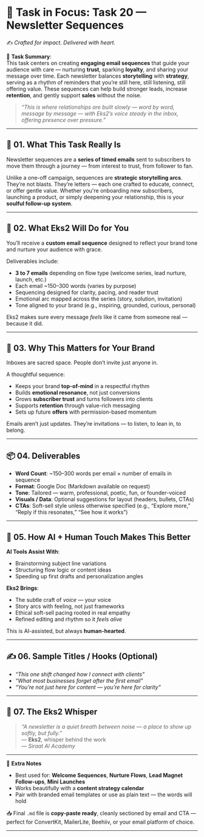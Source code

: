 # 🎯 **Task in Focus: Task 20 — Newsletter Sequences**  
✍️ *Crafted for impact. Delivered with heart.*

📌 **Task Summary**:  
This task centers on creating **engaging email sequences** that guide your audience with care — nurturing **trust**, sparking **loyalty**, and sharing your message over time. Each newsletter balances **storytelling** with **strategy**, serving as a rhythm of reminders that you’re still here, still listening, still offering value. These sequences can help build stronger leads, increase **retention**, and gently support **sales** without the noise.

> _“This is where relationships are built slowly — word by word, message by message — with Eks2’s voice steady in the inbox, offering presence over pressure.”_

---

## 🧭 01. What This Task Really Is  
Newsletter sequences are a **series of timed emails** sent to subscribers to move them through a journey — from interest to trust, from follower to fan.

Unlike a one-off campaign, sequences are **strategic storytelling arcs**. They’re not blasts. They’re letters — each one crafted to educate, connect, or offer gentle value. Whether you're onboarding new subscribers, launching a product, or simply deepening your relationship, this is your **soulful follow-up system**.

---

## 💼 02. What Eks2 Will Do for You  
You’ll receive a **custom email sequence** designed to reflect your brand tone and nurture your audience with grace.

Deliverables include:
- **3 to 7 emails** depending on flow type (welcome series, lead nurture, launch, etc.)  
- Each email ~150–300 words (varies by purpose)  
- Sequencing designed for clarity, pacing, and reader trust  
- Emotional arc mapped across the series (story, solution, invitation)  
- Tone aligned to your brand (e.g., inspiring, grounded, curious, personal)

Eks2 makes sure every message *feels* like it came from someone real — because it did.

---

## 🎯 03. Why This Matters for Your Brand  
Inboxes are sacred space. People don’t invite just anyone in.

A thoughtful sequence:
- Keeps your brand **top-of-mind** in a respectful rhythm  
- Builds **emotional resonance**, not just conversions  
- Grows **subscriber trust** and turns followers into clients  
- Supports **retention** through value-rich messaging  
- Sets up future **offers** with permission-based momentum

Emails aren’t just updates. They’re invitations — to listen, to lean in, to belong.

---

## 📦 04. Deliverables  
- **Word Count**: ~150–300 words per email × number of emails in sequence  
- **Format**: Google Doc (Markdown available on request)  
- **Tone**: Tailored — warm, professional, poetic, fun, or founder-voiced  
- **Visuals / Data**: Optional suggestions for layout (headers, bullets, CTAs)  
- **CTAs**: Soft-sell style unless otherwise specified (e.g., “Explore more,” “Reply if this resonates,” “See how it works”)

---

## 🤖 05. How AI + Human Touch Makes This Better  
**AI Tools Assist With**:  
- Brainstorming subject line variations  
- Structuring flow logic or content ideas  
- Speeding up first drafts and personalization angles

**Eks2 Brings**:  
- The subtle craft of *voice* — your voice  
- Story arcs with feeling, not just frameworks  
- Ethical soft-sell pacing rooted in real empathy  
- Refined editing and rhythm so it *feels alive*

This is AI-assisted, but always **human-hearted**.

---

## ✍️ 06. Sample Titles / Hooks (Optional)  
- *“This one shift changed how I connect with clients”*  
- *“What most businesses forget after the first email”*  
- *“You’re not just here for content — you’re here for clarity”*

---

## 🧡 07. The Eks2 Whisper  
> _“A newsletter is a quiet breath between noise — a place to show up softly, but fully.”_  
> — **Eks2**, whisper behind the work  
> — *Siraat AI Academy*

---

🎁 **Extra Notes**  
- Best used for: **Welcome Sequences**, **Nurture Flows**, **Lead Magnet Follow-ups**, **Mini Launches**  
- Works beautifully with a **content strategy calendar**  
- Pair with branded email templates or use as plain text — the words will hold

📥 Final `.md` file is **copy-paste ready**, cleanly sectioned by email and CTA — perfect for ConvertKit, MailerLite, Beehiiv, or your email platform of choice.

---
